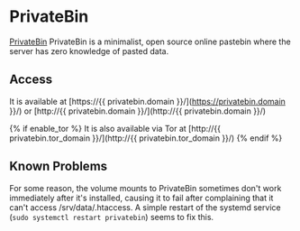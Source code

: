 # PrivateBin

[PrivateBin](https://privatebin.info) PrivateBin is a minimalist, open source online pastebin where the server has zero knowledge of pasted data.

## Access

It is available at [https://{{ privatebin.domain }}/](https://privatebin.domain }}/) or [http://{{ privatebin.domain }}/](http://{{ privatebin.domain }}/)

{% if enable_tor %}
It is also available via Tor at [http://{{ privatebin.tor_domain }}/](http://{{ privatebin.tor_domain }}/)
{% endif %}

## Known Problems
For some reason, the volume mounts to PrivateBin sometimes don't work immediately after it's installed, causing it to fail after complaining that it can't access /srv/data/.htaccess.  A simple restart of the systemd service (`sudo systemctl restart privatebin`) seems to fix this.
